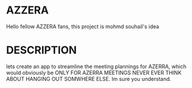 # AZZERA
Hello fellow AZZERA fans, this project is mohmd souhail's idea
# DESCRIPTION
lets create an app to streamline the meeting plannings for AZERRA, which would obviously be ONLY FOR AZERRA MEETINGS NEVER EVER THINK ABOUT HANGING OUT SOMWHERE ELSE. Im sure you understand.
